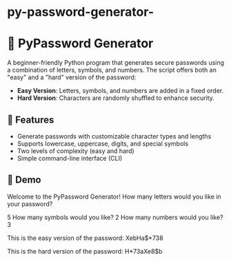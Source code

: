 # py-password-generator-
# 🔐 PyPassword Generator

A beginner-friendly Python program that generates secure passwords using a combination of letters, symbols, and numbers. The script offers both an "easy" and a "hard" version of the password:

- **Easy Version**: Letters, symbols, and numbers are added in a fixed order.
- **Hard Version**: Characters are randomly shuffled to enhance security.

## 🚀 Features

- Generate passwords with customizable character types and lengths
- Supports lowercase, uppercase, digits, and special symbols
- Two levels of complexity (easy and hard)
- Simple command-line interface (CLI)

## 📸 Demo

Welcome to the PyPassword Generator!
How many letters would you like in your password?

5
How many symbols would you like?
2
How many numbers would you like?
3

This is the easy version of the password:
XebHa$*738

This is the hard version of the password:
H*73aXe8$b
